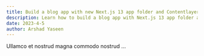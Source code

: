 ```yaml
---
title: Build a blog app with new Next.js 13 app folder and Contentlayer
description: Learn how to build a blog app with Next.js 13 app folder and Contentlayer
date: 2023-4-5
author: Arshad Yaseen
---
```


Ullamco et nostrud magna commodo nostrud ...